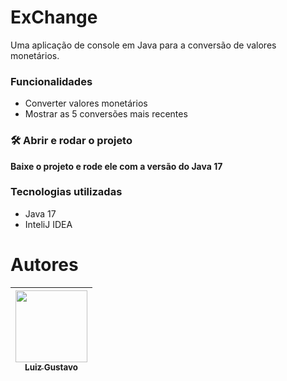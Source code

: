 # ExChange

Uma aplicação de console em Java para a conversão de valores monetários.

### Funcionalidades
- Converter valores monetários
- Mostrar as 5 conversões mais recentes

### 🛠️ Abrir e rodar o projeto

**Baixe o projeto e rode ele com a versão do Java 17**

### Tecnologias utilizadas
- Java 17
- InteliJ IDEA

# Autores

| [<img loading="lazy" src="https://avatars.githubusercontent.com/White1Lopes" width=115><br><sub>Luiz Gustavo</sub>](https://github.com/White1Lopes) 
|:---------------------------------------------------------------------------------------------------------------------------------------------------------------:| 
